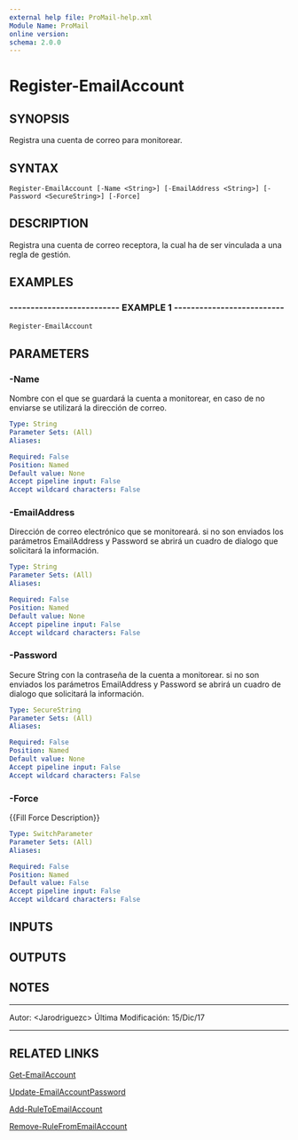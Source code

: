 ```yaml
---
external help file: ProMail-help.xml
Module Name: ProMail
online version: 
schema: 2.0.0
---
```


# Register-EmailAccount

## SYNOPSIS
Registra una cuenta de correo para monitorear.

## SYNTAX

```
Register-EmailAccount [-Name <String>] [-EmailAddress <String>] [-Password <SecureString>] [-Force]
```

## DESCRIPTION
Registra una cuenta de correo receptora, la cual ha de ser vinculada a una regla de gestión.

## EXAMPLES

### -------------------------- EXAMPLE 1 --------------------------
```powershell
Register-EmailAccount
```

## PARAMETERS

### -Name
Nombre con el que se guardará la cuenta a monitorear, en caso de no enviarse se utilizará la dirección de correo.

```yaml
Type: String
Parameter Sets: (All)
Aliases: 

Required: False
Position: Named
Default value: None
Accept pipeline input: False
Accept wildcard characters: False
```

### -EmailAddress
Dirección de correo electrónico que se monitoreará.
si no son enviados los parámetros EmailAddress y Password se abrirá un cuadro de dialogo que solicitará la información.

```yaml
Type: String
Parameter Sets: (All)
Aliases: 

Required: False
Position: Named
Default value: None
Accept pipeline input: False
Accept wildcard characters: False
```

### -Password
Secure String con la contraseña de la cuenta a monitorear. 
si no son enviados los parámetros EmailAddress y Password se abrirá un cuadro de dialogo que solicitará la información.

```yaml
Type: SecureString
Parameter Sets: (All)
Aliases: 

Required: False
Position: Named
Default value: None
Accept pipeline input: False
Accept wildcard characters: False
```

### -Force
{{Fill Force Description}}

```yaml
Type: SwitchParameter
Parameter Sets: (All)
Aliases: 

Required: False
Position: Named
Default value: False
Accept pipeline input: False
Accept wildcard characters: False
```

## INPUTS

## OUTPUTS

## NOTES
---------------------------------------------------------
Autor: \<Jarodriguezc\>
Última Modificación: 15/Dic/17

---------------------------------------------------------

## RELATED LINKS

[Get-EmailAccount](Get-EmailAccount.md)

[Update-EmailAccountPassword](Update-EmailAccountPassword.md)

[Add-RuleToEmailAccount](Add-RuleToEmailAccount.md)

[Remove-RuleFromEmailAccount](Remove-RuleFromEmailAccount.md)

